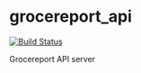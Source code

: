 # grocereport_api  

[![Build Status](https://travis-ci.com/jmg1138/grocereport_api.svg?token=kGKZtotspGmqqzUqyuq8&branch=master)](https://travis-ci.com/jmg1138/grocereport_api)  

Grocereport API server  